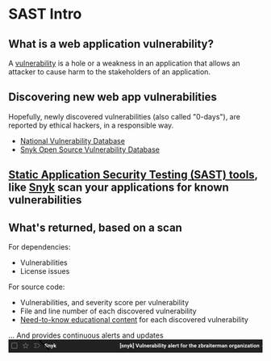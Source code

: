 # SAST Intro


## What is a web application vulnerability?

A [vulnerability](https://owasp.org/www-community/vulnerabilities/) is a hole or a weakness in an application that allows an attacker to cause harm to the stakeholders of an application.


## Discovering new web app vulnerabilities

Hopefully, newly discovered vulnerabilities (also called "0-days"), are reported by ethical hackers, in a responsible way.

* [National Vulnerability Database](https://nvd.nist.gov)
* [Snyk Open Source Vulnerability Database](https://security.snyk.io)

## [Static Application Security Testing (SAST) tools](), like [Snyk]() scan your applications for known vulnerabilities


## What's returned, based on a scan

For dependencies:
* Vulnerabilities
* License issues


For source code:
* Vulnerabilities, and severity score per vulnerability
* File and line number of each discovered vulnerability
* [Need-to-know educational content](https://learn.snyk.io/) for each discovered vulnerability


... And provides continuous alerts and updates ![](/images/snyk-vulnerability-email-alert.png)
